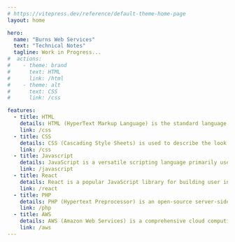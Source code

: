 ```yaml
---
# https://vitepress.dev/reference/default-theme-home-page
layout: home

hero:
  name: "Burns Web Services"
  text: "Technical Notes"
  tagline: Work in Progress...
#  actions:
#    - theme: brand
#      text: HTML 
#      link: /html
#    - theme: alt
#      text: CSS
#      link: /css

features:
  - title: HTML
    details: HTML (HyperText Markup Language) is the standard language for creating web pages and web applications.
    link: /css
  - title: CSS
    details: CSS (Cascading Style Sheets) is used to describe the look and formatting of a document written in HTML.
    link: /css
  - title: Javascript
    details: JavaScript is a versatile scripting language primarily used in web development to create dynamic and interactive web pages.
    link: /javascript
  - title: React
    details: React is a popular JavaScript library for building user interfaces, particularly single-page applications.
    link: /react
  - title: PHP
    details: PHP (Hypertext Preprocessor) is an open-source server-side scripting language designed for web development.
    link: /php
  - title: AWS
    details: AWS (Amazon Web Services) is a comprehensive cloud computing platform.
    link: /aws
---
```


